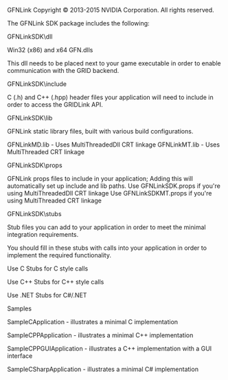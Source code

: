 GFNLink Copyright © 2013-2015 NVIDIA Corporation. All rights reserved.

The GFNLink SDK package includes the following:

GFNLinkSDK\dll

Win32 (x86) and x64 GFN.dlls

This dll needs to be placed next to your game executable in order to enable communication with the GRID backend.
  
GFNLinkSDK\include

C (.h) and C++ (.hpp) header files your application will need to include in order to access the GRIDLink API.

GFNLinkSDK\lib              

GFNLink static library files, built with various build configurations. 

GFNLinkMD.lib - Uses MultiThreadedDll CRT linkage
GFNLinkMT.lib - Uses MultiThreaded CRT linkage

GFNLinkSDK\props            

GFNLink props files to include in your application; Adding this will automatically set up include and lib paths.
Use GFNLinkSDK.props if you're using MultiThreadedDll CRT linkage
Use GFNLinkSDKMT.props if you're using MultiThreaded CRT linkage

GFNLinkSDK\stubs

Stub files you can add to your application in order to meet the minimal integration requirements.

You should fill in these stubs with calls into your application in order to implement the required functionality.

Use C Stubs for C style calls

Use C++ Stubs for C++ style calls

Use .NET Stubs for C#/.NET

Samples

SampleCApplication - illustrates a minimal C implementation

SampleCPPApplication - illustrates a minimal C++ implementation

SampleCPPGUIApplication - illustrates a C++ implementation with a GUI interface

SampleCSharpApplication - illustrates a minimal C# implementation 
